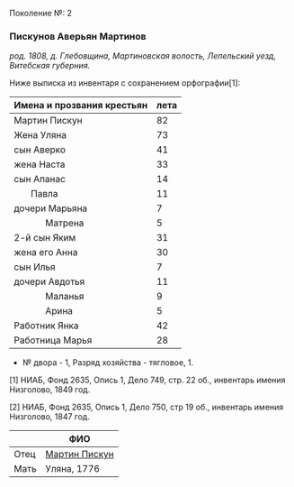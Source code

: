 Поколение №: 2

### Пискунов Аверьян Мартинов

_род. 1808, д. Глебовщина, Мартиновская волость, Лепельский уезд, Витебская губерния._

Ниже выписка из инвентаря с сохранением орфографии[1]:

| Имена и прозвания крестьян                                                       | лета |
|----------------------------------------------------------------------------------|------|
| Мартин Пискун                                                                    | 82   |
| Жена Уляна                                                                       | 73   |
| cын Аверко                                                                       | 41   |
| жена Наста                                                                       | 33   |
| сын Апанас                                                                       | 14   |
| &nbsp;&nbsp;&nbsp;&nbsp;&nbsp;&nbsp; Павла                                       | 11   |
| дочери Марьяна                                                                   | 7    |
| &nbsp;&nbsp;&nbsp;&nbsp;&nbsp;&nbsp;&nbsp;&nbsp;&nbsp;&nbsp;&nbsp;&nbsp; Матрена | 5    |
| 2-й сын Яким                                                                     | 31   |
| жена его Анна                                                                    | 30   |
| сын Илья                                                                         | 7    |
| дочери Авдотья                                                                   | 11   |
| &nbsp;&nbsp;&nbsp;&nbsp;&nbsp;&nbsp;&nbsp;&nbsp;&nbsp;&nbsp;&nbsp;&nbsp; Маланья | 9    |
| &nbsp;&nbsp;&nbsp;&nbsp;&nbsp;&nbsp;&nbsp;&nbsp;&nbsp;&nbsp;&nbsp;&nbsp; Арина   | 5    |
| Работник Янка                                                                    | 42   |
| Работница Марья                                                                  | 28   |

 * № двора - 1, Разряд хозяйства - тягловое, 1.

[1] НИАБ, Фонд 2635, Опись 1, Дело 749, стр. 22 об., инвентарь имения Низголово, 1849 год.

[2] НИАБ, Фонд 2635, Опись 1, Дело 750, стр 19 об., инвентарь имения Низголово, 1847 год.

|      | ФИО                                        |
|------|--------------------------------------------|
| Отец | [Мартин Пискун](/ancestors/1-Мартин-Пискун) |
| Мать | Уляна, 1776                                |

